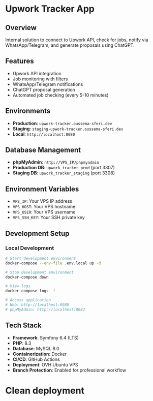 # Upwork Tracker App

## Overview
Internal solution to connect to Upwork API, check for jobs, notify via WhatsApp/Telegram, and generate proposals using ChatGPT.

## Features
- Upwork API integration
- Job monitoring with filters
- WhatsApp/Telegram notifications
- ChatGPT proposal generation
- Automated job checking (every 5-10 minutes)

## Environments
- **Production**: `upwork-tracker.oussema-sferi.dev`
- **Staging**: `staging-upwork-tracker.oussema-sferi.dev`
- **Local**: `http://localhost:8080`

## Database Management
- **phpMyAdmin**: `http://VPS_IP/phpmyadmin`
- **Production DB**: `upwork_tracker_prod` (port 3307)
- **Staging DB**: `upwork_tracker_staging` (port 3308)

## Environment Variables
- `VPS_IP`: Your VPS IP address
- `VPS_HOST`: Your VPS hostname
- `VPS_USER`: Your VPS username
- `VPS_SSH_KEY`: Your SSH private key

## Development Setup

### Local Development
```bash
# Start development environment
docker-compose --env-file .env.local up -d

# Stop development environment
docker-compose down

# View logs
docker-compose logs -f

# Access application
# Web: http://localhost:8080
# phpMyAdmin: http://localhost:8082
```

## Tech Stack
- **Framework**: Symfony 6.4 (LTS)
- **PHP**: 8.3
- **Database**: MySQL 8.0
- **Containerization**: Docker
- **CI/CD**: GitHub Actions
- **Deployment**: OVH Ubuntu VPS
- **Branch Protection**: Enabled for professional workflow
# Clean deployment
